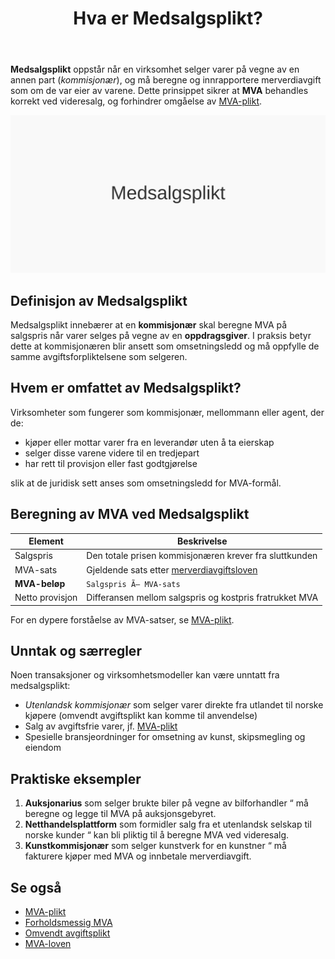 ﻿---
title: "Hva er Medsalgsplikt?"
seoTitle: "Hva er Medsalgsplikt?"
description: '**Medsalgsplikt** oppstår når en virksomhet selger varer på vegne av en annen part (*kommisjonær*), og må beregne og innrapportere merverdiavgift som om de...'
---

**Medsalgsplikt** oppstår når en virksomhet selger varer på vegne av en annen part (*kommisjonær*), og må beregne og innrapportere merverdiavgift som om de var eier av varene. Dette prinsippet sikrer at **MVA** behandles korrekt ved videresalg, og forhindrer omgåelse av [MVA-plikt](/blogs/regnskap/mva-plikt "MVA-plikt").

![Illustrasjon av Medsalgsplikt](medsalgsplikt-image.svg)

## Definisjon av Medsalgsplikt

Medsalgsplikt innebærer at en **kommisjonær** skal beregne MVA på salgspris når varer selges på vegne av en **oppdragsgiver**. I praksis betyr dette at kommisjonæren blir ansett som omsetningsledd og må oppfylle de samme avgiftsforpliktelsene som selgeren.

## Hvem er omfattet av Medsalgsplikt?

Virksomheter som fungerer som kommisjonær, mellommann eller agent, der de:

* kjøper eller mottar varer fra en leverandør uten å ta eierskap
* selger disse varene videre til en tredjepart
* har rett til provisjon eller fast godtgjørelse

slik at de juridisk sett anses som omsetningsledd for MVA-formål.

## Beregning av MVA ved Medsalgsplikt

| Element         | Beskrivelse                                                      |
|-----------------|------------------------------------------------------------------|
| Salgspris       | Den totale prisen kommisjonæren krever fra sluttkunden           |
| MVA-sats        | Gjeldende sats etter [merverdiavgiftsloven](/blogs/regnskap/mva-loven "Mva-loven") |
| **MVA-beløp**   | `Salgspris Ã— MVA-sats`                                           |
| Netto provisjon | Differansen mellom salgspris og kostpris fratrukket MVA          |

For en dypere forståelse av MVA-satser, se [MVA-plikt](/blogs/regnskap/mva-plikt "MVA-plikt").

## Unntak og særregler

Noen transaksjoner og virksomhetsmodeller kan være unntatt fra medsalgsplikt:

* *Utenlandsk kommisjonær* som selger varer direkte fra utlandet til norske kjøpere (omvendt avgiftsplikt kan komme til anvendelse)
* Salg av avgiftsfrie varer, jf. [MVA-plikt](/blogs/regnskap/mva-plikt "MVA-plikt")
* Spesielle bransjeordninger for omsetning av kunst, skipsmegling og eiendom

## Praktiske eksempler

1. **Auksjonarius** som selger brukte biler på vegne av bilforhandler “ må beregne og legge til MVA på auksjonsgebyret.
2. **Netthandelsplattform** som formidler salg fra et utenlandsk selskap til norske kunder “ kan bli pliktig til å beregne MVA ved videresalg.
3. **Kunstkommisjonær** som selger kunstverk for en kunstner “ må fakturere kjøper med MVA og innbetale merverdiavgift.

## Se også

- [MVA-plikt](/blogs/regnskap/mva-plikt "MVA-plikt")
- [Forholdsmessig MVA](/blogs/regnskap/forholdsmessig-mva "Forholdsmessig MVA")
- [Omvendt avgiftsplikt](/blogs/regnskap/omvendt-avgiftsplikt "Omvendt avgiftsplikt")
- [MVA-loven](/blogs/regnskap/mva-loven "Mva-loven")










